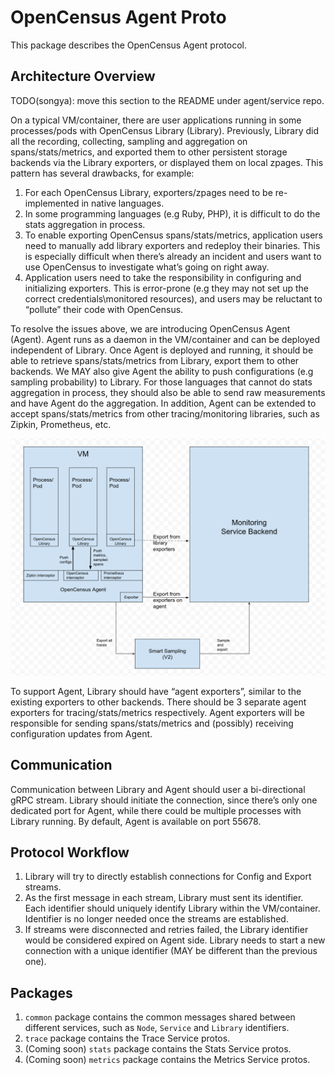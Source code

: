 # OpenCensus Agent Proto

This package describes the OpenCensus Agent protocol.

## Architecture Overview

TODO(songya): move this section to the README under agent/service repo.

On a typical VM/container, there are user applications running in some processes/pods with
OpenCensus Library (Library). Previously, Library did all the recording, collecting, sampling and
aggregation on spans/stats/metrics, and exported them to other persistent storage backends via the
Library exporters, or displayed them on local zpages. This pattern has several drawbacks, for
example:

1. For each OpenCensus Library, exporters/zpages need to be re-implemented in native languages.
2. In some programming languages (e.g Ruby, PHP), it is difficult to do the stats aggregation in
process.
3. To enable exporting OpenCensus spans/stats/metrics, application users need to manually add
library exporters and redeploy their binaries. This is especially difficult when there’s already
an incident and users want to use OpenCensus to investigate what’s going on right away.
4. Application users need to take the responsibility in configuring and initializing exporters.
This is error-prone (e.g they may not set up the correct credentials\monitored resources), and
users may be reluctant to “pollute” their code with OpenCensus.

To resolve the issues above, we are introducing OpenCensus Agent (Agent). Agent runs as a daemon
in the VM/container and can be deployed independent of Library. Once Agent is deployed and
running, it should be able to retrieve spans/stats/metrics from Library, export them to other
backends. We MAY also give Agent the ability to push configurations (e.g sampling probability) to
Library. For those languages that cannot do stats aggregation in process, they should also be
able to send raw measurements and have Agent do the aggregation. In addition, Agent can be
extended to accept spans/stats/metrics from other tracing/monitoring libraries, such as Zipkin,
Prometheus, etc.

![agent-architecture](agent-architecture.png)

To support Agent, Library should have “agent exporters”, similar to the existing exporters to
other backends. There should be 3 separate agent exporters for tracing/stats/metrics
respectively. Agent exporters will be responsible for sending spans/stats/metrics and (possibly)
receiving configuration updates from Agent.

## Communication

Communication between Library and Agent should user a bi-directional gRPC stream. Library should
initiate the connection, since there’s only one dedicated port for Agent, while there could be
multiple processes with Library running.
By default, Agent is available on port 55678.

## Protocol Workflow

1. Library will try to directly establish connections for Config and Export streams.
2. As the first message in each stream, Library must sent its identifier. Each identifier should
uniquely identify Library within the VM/container. Identifier is no longer needed once the streams
are established.
3. If streams were disconnected and retries failed, the Library identifier would be considered
expired on Agent side. Library needs to start a new connection with a unique identifier
(MAY be different than the previous one).

## Packages

1. `common` package contains the common messages shared between different services, such as
`Node`, `Service` and `Library` identifiers.
2. `trace` package contains the Trace Service protos.
3. (Coming soon) `stats` package contains the Stats Service protos.
4. (Coming soon) `metrics` package contains the Metrics Service protos.
